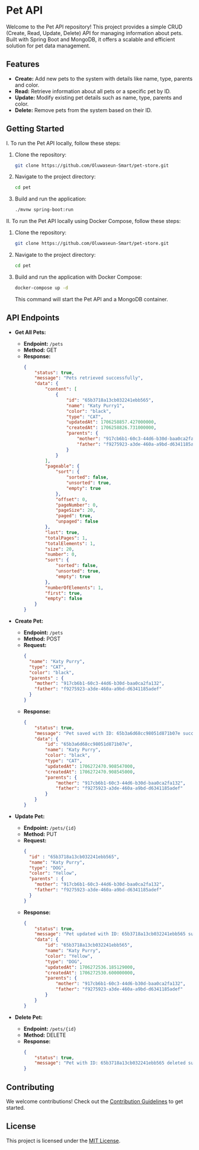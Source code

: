 # Pet API
Welcome to the Pet API repository! This project provides a simple CRUD (Create, Read, Update, Delete) API for managing information about pets. Built with Spring Boot and MongoDB, it offers a scalable and efficient solution for pet data management.

## Features

- **Create:** Add new pets to the system with details like name, type, parents and color.
- **Read:** Retrieve information about all pets or a specific pet by ID.
- **Update:** Modify existing pet details such as name, type, parents and color.
- **Delete:** Remove pets from the system based on their ID.

## Getting Started

I. To run the Pet API locally, follow these steps:

1. Clone the repository:

   ```bash
   git clone https://github.com/Oluwaseun-Smart/pet-store.git
   ```

2. Navigate to the project directory:

   ```bash
   cd pet
   ```

3. Build and run the application:

   ```bash
   ./mvnw spring-boot:run
   ```

II. To run the Pet API locally using Docker Compose, follow these steps:

1. Clone the repository:

   ```bash
   git clone https://github.com/Oluwaseun-Smart/pet-store.git
   ```

2. Navigate to the project directory:

   ```bash
   cd pet
   ```

3. Build and run the application with Docker Compose:

   ```bash
   docker-compose up -d
   ```

   This command will start the Pet API and a MongoDB container.

## API Endpoints

- **Get All Pets:**
  - **Endpoint:** `/pets`
  - **Method:** GET
  - **Response:**
    ```json
    {
        "status": true,
        "message": "Pets retrieved successfully",
        "data": {
            "content": [
                {
                    "id": "65b3718a13cb032241ebb565",
                    "name": "Katy Purry1",
                    "color": "black",
                    "type": "CAT",
                    "updatedAt": 1706258857.427000000,
                    "createdAt": 1706258826.731000000,
                    "parents": {
                        "mother": "917cb6b1-60c3-44d6-b30d-baa0ca2fa132",
                        "father": "f9275923-a3de-460a-a9bd-d6341185adef"
                    }
                }
            ],
            "pageable": {
                "sort": {
                    "sorted": false,
                    "unsorted": true,
                    "empty": true
                },
                "offset": 0,
                "pageNumber": 0,
                "pageSize": 20,
                "paged": true,
                "unpaged": false
            },
            "last": true,
            "totalPages": 1,
            "totalElements": 1,
            "size": 20,
            "number": 0,
            "sort": {
                "sorted": false,
                "unsorted": true,
                "empty": true
            },
            "numberOfElements": 1,
            "first": true,
            "empty": false
        }
    }
    ```

- **Create Pet:**
  - **Endpoint:** `/pets`
  - **Method:** POST
  - **Request:**
    ```json
    {
      "name": "Katy Purry",
      "type": "CAT",
      "color": "black",
      "parents" : {
        "mother": "917cb6b1-60c3-44d6-b30d-baa0ca2fa132",
        "father": "f9275923-a3de-460a-a9bd-d6341185adef"
      }
    }
    ```
  - **Response:**
    ```json
    {
        "status": true,
        "message": "Pet saved with ID: 65b3a6d68cc98051d871b07e successfully!!!",
        "data": {
            "id": "65b3a6d68cc98051d871b07e",
            "name": "Katy Purry",
            "color": "black",
            "type": "CAT",
            "updatedAt": 1706272470.908547000,
            "createdAt": 1706272470.908545000,
            "parents": {
                "mother": "917cb6b1-60c3-44d6-b30d-baa0ca2fa132",
                "father": "f9275923-a3de-460a-a9bd-d6341185adef"
            }
        }
    }
    ```

- **Update Pet:**
  - **Endpoint:** `/pets/{id}`
  - **Method:** PUT
  - **Request:**
    ```json
    {
      "id" : "65b3718a13cb032241ebb565",
      "name": "Katy Purry",
      "type": "DOG",
      "color": "Yellow",
      "parents" : {
        "mother": "917cb6b1-60c3-44d6-b30d-baa0ca2fa132",
        "father": "f9275923-a3de-460a-a9bd-d6341185adef"
      }
    }
    ```
  - **Response:**
    ```json
    {
        "status": true,
        "message": "Pet updated with ID: 65b3718a13cb032241ebb565 successfully!!!",
        "data": {
            "id": "65b3718a13cb032241ebb565",
            "name": "Katy Purry",
            "color": "Yellow",
            "type": "DOG",
            "updatedAt": 1706272536.185129000,
            "createdAt": 1706272530.600000000,
            "parents": {
                "mother": "917cb6b1-60c3-44d6-b30d-baa0ca2fa132",
                "father": "f9275923-a3de-460a-a9bd-d6341185adef"
            }
        }
    }
    ```

- **Delete Pet:**
  - **Endpoint:** `/pets/{id}`
  - **Method:** DELETE
   - **Response:**
      ```json
      {
          "status": true,
          "message": "Pet with ID: 65b3718a13cb032241ebb565 deleted successfully"
      }
      ```

## Contributing

We welcome contributions! Check out the [Contribution Guidelines](CONTRIBUTING.md) to get started.

## License

This project is licensed under the [MIT License](LICENSE).